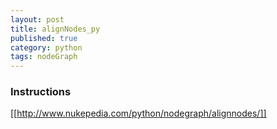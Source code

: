 ```yaml
---
layout: post
title: alignNodes_py
published: true
category: python
tags: nodeGraph
---
```


### Instructions
[[http://www.nukepedia.com/python/nodegraph/alignnodes/]]


